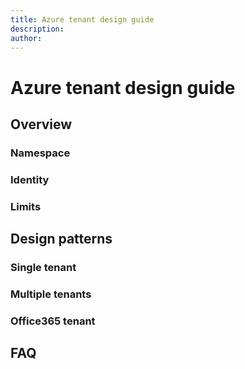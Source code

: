 ```yaml
---
title: Azure tenant design guide
description: 
author: 
---
```


# Azure tenant design guide

## Overview

### Namespace

### Identity

### Limits

## Design patterns

### Single tenant

### Multiple tenants

### Office365 tenant

## FAQ